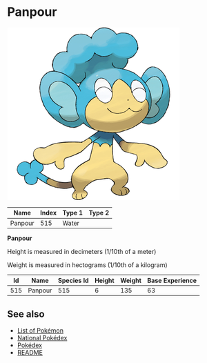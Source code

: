 # Panpour


![Panpour](images/515.png)

| **Name** | **Index** | **Type 1** | **Type 2** |
|----|----|----|----|
| Panpour | 515 | Water  |  |

**Panpour** 


Height is measured in decimeters (1/10th of a meter)

Weight is measured in hectograms (1/10th of a kilogram)

| **Id** | **Name** | **Species Id** | **Height** | **Weight** | **Base Experience** |
|--------|----------|----------------|------------|------------|---------------------|
| 515 | Panpour | 515 | 6 | 135 | 63 |


## See also

- [List of Pokémon](../pokemon.md)
- [National Pokédex](../national_pokedex.md)
- [Pokédex](../pokedex.md)
- [README](../README.md)
